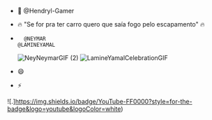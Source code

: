 - 👋 @Hendryl-Gamer
- 🔥 "Se for pra ter carro quero que saía fogo pelo escapamento" 🔥
-       @NEYMAR                                                         @LAMINEYAMAL
   ![NeyNeymarGIF (2)](https://github.com/user-attachments/assets/4d38c800-7dfb-44e5-b393-c00d7c6da14a)
   ![LamineYamalCelebrationGIF](https://github.com/user-attachments/assets/29101c33-2321-47ef-ab70-a9f5bb7340b7)

- 😄 
- ⚡ 

![.]https://img.shields.io/badge/YouTube-FF0000?style=for-the-badge&logo=youtube&logoColor=white)
